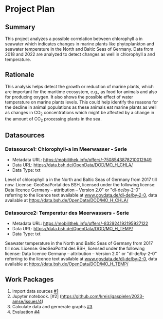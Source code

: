 # Project Plan

## Summary

This project analyzes a possible correlation between chlorophyll a in seawater which indicates changes in marine plants like phytoplankton and seawater temperature in the North and Baltic Seas of Germany. Data from 2018 and 2022 are analyzed to detect changes as well in chlorophyll a and temperature.
## Rationale

This analysis helps detect the growth or reduction of marine plants, which are important for the maritime ecosystem, e.g., as food for animals and also for producing oxygen. It also shows the possible effect of water temperature on marine plants levels. This could help identify the reasons for the decline in animal populations as these animals eat marine plants as well as changes in CO<sub>2</sub> concentrations which might be affected by a change in the amount of CO<sub>2</sub> processing plants in the sea.
## Datasources

### Datasource1: Chlorophyll-a im Meerwasser - Serie 
* Metadata URL: https://mobilithek.info/offers/-7508543878210012949
* Data URL: https://data.bsh.de/OpenData/DOD/MO_H_CHLA/
* Data Type: txt

Level of chlorophyll a in the North and Baltic Seas of Germany from 2017 till now. 
License: GeoSeaPortal des BSH, licensed under the following license: Data licence Germany – attribution – Version 2.0" or "dl-de/by-2-0" referring to the licence text available at www.govdata.de/dl-de/by-2-0, data available at https://data.bsh.de/OpenData/DOD/MO_H_CHLA/ 

### Datasource2: Temperatur des Meerwassers - Serie 
* Metadata URL: https://mobilithek.info/offers/-832924192195927122
* Data URL: https://data.bsh.de/OpenData/DOD/MO_H_TEMP/
* Data Type: txt  

Seawater temperature in the North and Baltic Seas of Germany from 2017 till now.
License: GeoSeaPortal des BSH, licensed under the following license: Data licence Germany – attribution – Version 2.0" or "dl-de/by-2-0" referring to the licence text available at www.govdata.de/dl-de/by-2-0, data available at https://data.bsh.de/OpenData/DOD/MO_H_TEMP/

## Work Packages

1. Import data sources [#1](https://github.com/kreisligaspieler/2023-amse/issues/1) 
2. Jupyter notebook. [#2] (https://github.com/kreisligaspieler/2023-amse/issues/4) 
3. Calculate data and gernerate graphs [#3](https://github.com/kreisligaspieler/2023-amse/issues/2)
4. Evaluation [#4](https://github.com/kreisligaspieler/2023-amse/issues/3) 
